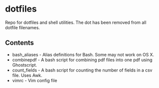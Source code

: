 # dotfiles

Repo for dotfiles and shell utilities. The dot has been removed from all dotfile filenames.

## Contents
- bash_aliases - Alias definitions for Bash. Some may not work on OS X.
- combinepdf - A bash script for combining pdf files into one pdf using Ghostscript.
- count_fields - A bash script for counting the number of fields in a csv file. Uses Awk.
- vimrc - Vim config file

